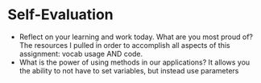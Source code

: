 # Self-Evaluation

- Reflect on your learning and work today. What are you most proud of? The resources I pulled in order to accomplish all aspects of this assignment: vocab usage AND code.
- What is the power of using methods in our applications? It allows you the ability to not have to set variables, but instead use parameters